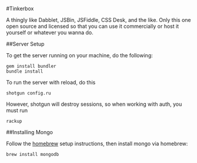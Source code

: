 #Tinkerbox

A thingly like Dabblet, JSBin, JSFiddle, CSS Desk, and the like. Only this one open source and licensed so that you can use it commercially or host it yourself or whatever you wanna do.

##Server Setup

To get the server running on your machine, do the following:

    gem install bundler
    bundle install

To run the server with reload, do this

    shotgun config.ru

However, shotgun will destroy sessions, so when working with auth, you must run

    rackup

##Installing Mongo

Follow the [homebrew](https://github.com/mxcl/homebrew/wiki/installation) setup instructions, then install mongo via homebrew:

    brew install mongodb
